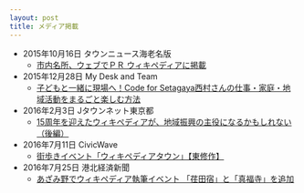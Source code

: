 ```yaml
---
layout: post
title: メディア掲載
---
```


- 2015年10月16日 タウンニュース海老名版
    - [市内名所、ウェブでＰＲ ウィキペディアに掲載](http://www.townnews.co.jp/0402/2015/10/16/304136.html)
- 2015年12月28日 My Desk and Team
    - [子どもと一緒に現場へ！Code for Setagaya西村さんの仕事・家庭・地域活動をまるごと楽しむ方法](http://mydeskteam.com/casefile/1854/)
- 2016年2月3日 Jタウンネット東京都
    - [15周年を迎えたウィキペディアが、地域振興の主役になるかもしれない（後編）](http://j-town.net/tokyo/column/allprefcolumn/220738.html?p=all)
- 2016年7月11日 CivicWave
    - [街歩きイベント「ウィキペディアタウン」【東修作】](http://www.civicwave.jp/archives/52137739.html)
- 2016年7月25日 港北経済新聞
    - [あざみ野でウィキペディア執筆イベント 「荏田宿」と「真福寺」を追加](http://kohoku.keizai.biz/headline/1793/)
